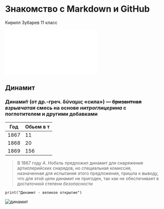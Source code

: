 # Знакомство с Markdown и GitHub
Кирилл Зубарев 11 класс

![Число Пи](PI.md)

## Динамит
### Динами́т (от др.-греч. δύναμις «сила») — ~~бризантная~~ *взрывчатая* смесь на основе _нитроглицерина_ с поглотителем и другими добавками

| Год      | Обьем в т|
|----------|----------|
| 1867     | 11       |
| 1868     | 20       |
| 1869     | 156      |

>В 1867 году *А. Нобель* предложил динамит для снаряжения артиллерийских снарядов, но специальная комиссия, назначенная для испытания этого предложения, пришла к выводу, что для этой цели динамит не пригоден, так как не обеспечивает в достаточной степени _безопасности_

`print("Динамит - великое открытие")`

![динамит](https://avatars.mds.yandex.net/i?id=1b2ab4d22e8a4bc419f29b4de975c752311f8cd35e814475-7054229-images-thumbs&n=13)

